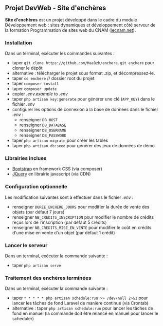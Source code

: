 ## Projet DevWeb - Site d'enchères ##

**Site d'enchères** est un projet développé dans le cadre du module
 Développement web : sites dynamiques et développement côté serveur de la
 formation Programmation de sites web du CNAM ([lecnam.net](http://lecnam.net/)).

### Installation ###

Dans un terminal, exécuter les commandes suivantes :
* taper `git clone https://github.com/MaeBzh/enchere.git enchere` pour cloner le dépôt
* alternative : télécharger le projet sous format .zip, et décompressez-le.
* taper `cd enchere` // dossier root du projet
* taper `composer install`
* taper `composer update`
* copier *.env.example* to *.env*
* taper `php artisan key:generate` pour générer une clé (`APP_KEY`) dans le fichier *.env*
* configurer les options de connexion à la base de données dans le fichier *.env* :
   * renseigner `DB_HOST`
   * renseigner `DB_DATABASE` 
   * renseigner `DB_USERNAME`
   * renseigner `DB_PASSWORD`
* taper `php artisan migrate` pour créer les tables
* taper `php artisan db:seed` pour générer des jeux de données de démo

### Librairies inclues ###

* [Bootstrap](https://getbootstrap.com/docs/3.3/) en framework CSS (via composer)
* [JQuery](https://api.jquery.com/) en librairie javascript (via CDN)


### Configuration optionnelle ###

Les modification suivantes sont à effectuer dans le fichier *.env* :

* renseigner `DUREE_ENCHERE_JOURS` pour modifier la durée de vente des objets (par défaut 7 jours) 
* renseigner `NB_CREDITS_INSCRIPTION` pour modifier le nombre de crédits reçus lors de l'inscription (par défaut 5 crédits)
* renseigner `NB_CREDITS_MISE_EN_VENTE` pour modifier le coût en crédits d'une mise en vente d'un objet (par défaut 1 crédit)

### Lancer le serveur ### 

Dans un terminal, exécuter la commande suivante :
* taper `php artisan serve`

### Traitement des enchères terminées ### 

Dans un terminal, exécuter la commande suivante :
* taper `* * * * * php artisan schedule:run >> /dev/null 2>&1` pour lancer les tâches de fond Laravel de manière continue (via Crontab)
* alternative : taper `php artisan schedule:run` pour lancer les tâches de fond en manuel (la commande doit être relancé en manuel pour lancer le scheduler)